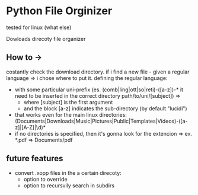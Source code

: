 # Python File Orginizer
tested for linux (what else)

Dowloads direcoty file organizer

## How to ->
costantly check the download directory.
if i find a new file - given a regular language => i chose where to put it. 
defining the regular language:
 - with some particular uni-prefix (es. (comb|ling|ott|so|reti)-([a-z])-* it need to be inserted in the correct directory path/to/uni/[subject]) =>
    - where [subject] is the first argument
    - and the block [a-z] indicates the sub-directory (by default "lucidi")
 - that works even for the main linux directories: (Documents|Downloads|Music|Pictures|Public|Templates|Videos)-([a-z]|[A-Z]|\d)*
 - if no directories is specified, then it's gonna look for the extencion => ex. \*.pdf => Documents/pdf

 ## future features
 - convert .xopp files in the a certain direcoty:
   - option to override
   - option to recursvily search in subdirs
